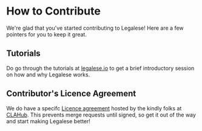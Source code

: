 # How to Contribute

We're glad that you've started contributing to Legalese! Here are a few pointers for you to keep it great.

## Tutorials

Do go through the tutorials at [legalese.io](legalese.io/tutorials.html) to get a brief introductory session on how and why Legalese works.

## Contributor's Licence Agreement

We do have a specifc [Licence agreement](http://clahub.com/legalese/legalese) hosted by the kindly folks at [CLAHub](http://clahub.com). This prevents merge requests until signed, so get it out of the way and start making Legalese better!

